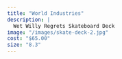 ```yaml
---
title: "World Industries"
description: |
  Wet Willy Regrets Skateboard Deck
image: "/images/skate-deck-2.jpg"
cost: "$65.00"
size: "8.3"
---
```

